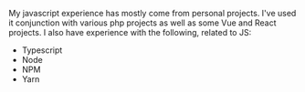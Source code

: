 My javascript experience has mostly come from personal projects.
I've used it conjunction with various php projects as well 
as some Vue and React projects.
I also have experience with the following, related to JS:
- Typescript
- Node
- NPM
- Yarn
